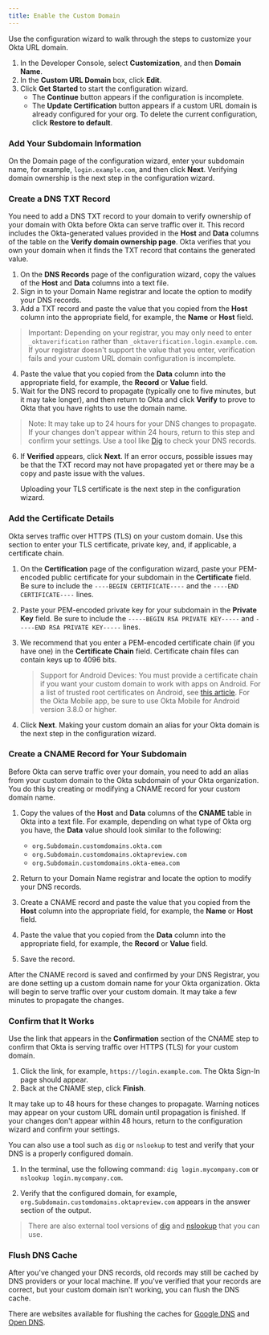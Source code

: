 ```yaml
---
title: Enable the Custom Domain
---
```

Use the configuration wizard to walk through the steps to customize your Okta URL domain.

1. In the Developer Console, select **Customization**, and then **Domain Name**.
2. In the **Custom URL Domain** box, click **Edit**.
3. Click **Get Started** to start the configuration wizard.
    * The **Continue** button appears if the configuration is incomplete.
    * The **Update Certification** button appears if a custom URL domain is already configured for your org. To delete the current configuration, click **Restore to default**. 

### Add Your Subdomain Information
On the Domain page of the configuration wizard, enter your subdomain name, for example, `login.example.com`, and then click **Next**. Verifying domain ownership is the next step in the configuration wizard.

### Create a DNS TXT Record
You need to add a DNS TXT record to your domain to verify ownership of your domain with Okta before Okta can serve traffic over it. This record includes the Okta-generated values provided in the **Host** and **Data** columns of the table on the **Verify domain ownership page**. Okta verifies that you own your domain when it finds the TXT record that contains the generated value.

1. On the **DNS Records** page of the configuration wizard, copy the values of the **Host** and **Data** columns into a text file.
2. Sign in to your Domain Name registrar and locate the option to modify your DNS records.
3. Add a TXT record and paste the value that you copied from the **Host** column into the appropriate field, for example, the **Name** or **Host** field. 
> Important: Depending on your registrar, you may only need to enter `_oktaverification` rather than `_oktaverification.login.example.com`. If your registrar doesn't support the value that you enter, verification fails and your custom URL domain configuration is incomplete.
4. Paste the value that you copied from the **Data** column into the appropriate field, for example, the **Record** or **Value** field.
5. Wait for the DNS record to propagate (typically one to five minutes, but it may take longer), and then return to Okta and click **Verify** to prove to Okta that you have rights to use the domain name.
> Note: It may take up to 24 hours for your DNS changes to propagate. If your changes don't appear within 24 hours, return to this step and confirm your settings. Use a tool like [Dig](https://toolbox.googleapps.com/apps/dig/) to check your DNS records.
6. If **Verified** appears, click **Next**. If an error occurs, possible issues may be that the TXT record may not have propagated yet or there may be a copy and paste issue with the values.

    Uploading your TLS certificate is the next step in the configuration wizard.

### Add the Certificate Details
Okta serves traffic over HTTPS (TLS) on your custom domain. Use this section to enter your TLS certificate, private key, and, if applicable, a certificate chain. 

1. On the **Certification** page of the configuration wizard, paste your PEM-encoded public certificate for your subdomain in the **Certificate** field. Be sure to include the `----BEGIN CERTIFICATE----` and the `----END CERTIFICATE----` lines.
2. Paste your PEM-encoded private key for your subdomain in the **Private Key** field. Be sure to include the `-----BEGIN RSA PRIVATE KEY-----` and `-----END RSA PRIVATE KEY-----` lines.
3. We recommend that you enter a PEM-encoded certificate chain (if you have one) in the **Certificate Chain** field. Certificate chain files can contain keys up to 4096 bits.

    > Support for Android Devices: You must provide a certificate chain if you want your custom domain to work with apps on Android. For a list of trusted root certificates on Android, see [this article](https://www.digicert.com/blog/official-list-trusted-root-certificates-android/). For the Okta Mobile app, be sure to use Okta Mobile for Android version 3.8.0 or higher.

4. Click **Next**. Making your custom domain an alias for your Okta domain is the next step in the configuration wizard.

### Create a CNAME Record for Your Subdomain
Before Okta can serve traffic over your domain, you need to add an alias from your custom domain to the Okta subdomain of your Okta organization. You do this by creating or modifying a CNAME record for your custom domain name.

1. Copy the values of the **Host** and **Data** columns of the **CNAME** table in Okta into a text file. For example, depending on what type of Okta org you have, the **Data** value should look similar to the following:

    - `org.Subdomain.customdomains.okta.com`
    - `org.Subdomain.customdomains.oktapreview.com`
    - `org.Subdomain.customdomains.okta-emea.com`
    
2. Return to your Domain Name registrar and locate the option to modify your DNS records.
3. Create a CNAME record and paste the value that you copied from the **Host** column into the appropriate field, for example, the **Name** or **Host** field. 
4. Paste the value that you copied from the **Data** column into the appropriate field, for example, the **Record** or **Value** field.
5. Save the record.

After the CNAME record is saved and confirmed by your DNS Registrar, you are done setting up a custom domain name for your Okta organization. Okta will begin to serve traffic over your custom domain. It may take a few minutes to propagate the changes.

### Confirm that It Works
Use the link that appears in the **Confirmation** section of the CNAME step to confirm that Okta is serving traffic over HTTPS (TLS) for your custom domain.

1. Click the link, for example, `https://login.example.com`. The Okta Sign-In page should appear. 
2. Back at the CNAME step, click **Finish**.

It may take up to 48 hours for these changes to propagate. Warning notices may appear on your custom URL domain until propagation is finished. If your changes don't appear within 48 hours, return to the configuration wizard and confirm your settings.

You can also use a tool such as `dig` or `nslookup` to test and verify that your DNS is a properly configured domain.

1. In the terminal, use the following command: `dig login.mycompany.com` or `nslookup login.mycompany.com`.

2. Verify that the configured domain, for example, `org.Subdomain.customdomains.oktapreview.com` appears in the answer section of the output.

> There are also external tool versions of [dig](https://toolbox.googleapps.com/apps/dig) and [nslookup](https://network-tools.com/nslookup/) that you can use.

### Flush DNS Cache
After you've changed your DNS records, old records may still be cached by DNS providers or your local machine. If you've verified that your records are correct, but your custom domain isn't working, you can flush the DNS cache.

There are websites available for flushing the caches for [Google DNS](https://google-public-dns.appspot.com/cache) and [Open DNS](https://cachecheck.opendns.com/).
